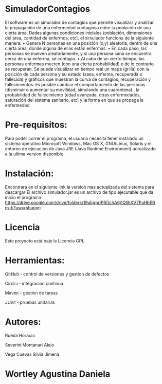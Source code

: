 # SimuladorContagios


El software es un simulador de contagios que permite visualizar y analizar la propagación de una enfermedad contagiosa entre la población de una cierta área. Dadas algunas condiciones iniciales (población, dimensiones del área, cantidad de enfermos, etc), el simulador funciona de la siguiente manera:
• Genera N personas en una posición (x,y) aleatoria, dentro de una cierta área, donde alguna de ellas están enfermas. 
• En cada paso, las personas se mueven aleatoriamente, y si una persona sana se encuentra cerca de una enferma, se contagia. 
• Al cabo de un cierto tiempo, las personas enfermas mueren (con una cierta probabilidad) o de lo contrario se recuperan.
Se puede visualizar en tiempo real un mapa (grilla) con la posición de cada persona y su estado (sana, enferma, recuperada o fallecida) y gráficos que muestran la curva de contagios, recuperación y fallecimientos.
Es posible cambiar el comportamiento de las personas (disminuir o aumentar su movilidad, simulando una cuarentena) , la probabilidad de fallecimiento (edad avanzada, otras enfermedades, saturación del sistema sanitario, etc) y  la forma en que se propaga la enfermedad


# Pre-requisitos: 
Para poder correr el programa, el usuario  necesita tener instalado un sistema operativo Microsoft Windows, Mac OS X, GNU/Linux, Solaris y el entorno de ejecución de Java JRE (Java Runtime Environment) actualizado a la ultima version disponible.

# Instalación:
Encontrara en el siguiente link la version mas actualizada del sistema para descargar
El archivo simulador.jar es un archivo de tipo ejecutable que  da inicio el programa
https://drive.google.com/drive/folders/19ubgpriPBDchA6j1QlIhXV7PuHbEBm-b?usp=sharing

# Licencia 
Este proyecto está bajo la Licencia GPL

# Herramientas:
GitHub - control de versiones y gestion de defectos

Circlci - integracion continua

Maven - gestion de tareas

JUnit - pruebas unitarias

# Autores:
Rueda Horacio

Severini Montanari Alejo

Vega Cuevas Silvia Jimena

Wortley Agustina Daniela
=======

